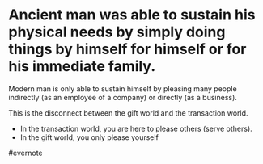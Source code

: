 # Ancient man was able to sustain his physical needs by simply doing things by himself for himself or for his immediate family.

Modern man is only able to sustain himself by pleasing many people indirectly (as an employee of a company) or directly (as a business).

This is the disconnect between the gift world and the transaction world.

- In the transaction world, you are here to please others (serve others).
- In the gift world, you only please yourself

\#evernote

